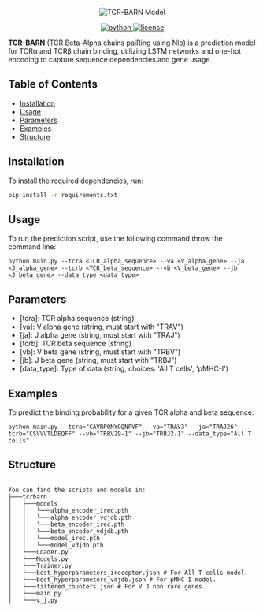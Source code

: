 
<p align="center">
  <img src="https://github.com/user-attachments/assets/b1d0e1bf-6b3d-4119-8902-f262ca67909d" alt="TCR-BARN Model" />
</p>
<p align="center">
    <a href="https://img.shields.io/badge/python-100%25-blue">
        <img alt="python" src="https://img.shields.io/badge/python-100%25-blue">
    </a>
    <a href="https://img.shields.io/badge/license-MIT-blue">
        <img alt="license" src="https://img.shields.io/badge/license-MIT-blue">
    </a>

**TCR-BARN** (TCR Beta-Alpha chains paiRing using Nlp) is a prediction model for TCRα and TCRβ chain binding, 
utilizing LSTM networks and one-hot encoding to capture sequence dependencies and gene usage. 


## Table of Contents

- [Installation](#installation)
- [Usage](#usage)
- [Parameters](#parameters)
- [Examples](#Examples)
- [Structure](#structure)

## Installation
To install the required dependencies, run:
```bash
pip install -r requirements.txt
```

## Usage
To run the prediction script, use the following command throw the command line:

```
python main.py --tcra <TCR_alpha_sequence> --va <V_alpha_gene> --ja <J_alpha_gene> --tcrb <TCR_beta_sequence> --vb <V_beta_gene> --jb <J_beta_gene> --data_type <data_type>
```

## Parameters
- [tcra]: TCR alpha sequence (string)
- [va]: V alpha gene (string, must start with "TRAV")
- [ja]: J alpha gene (string, must start with "TRAJ")
- [tcrb]: TCR beta sequence (string)
- [vb]: V beta gene (string, must start with "TRBV")
- [jb]: J beta gene (string, must start with "TRBJ")
- [data_type]: Type of data (string, choices: 'All T cells', 'pMHC-I')

## Examples
To predict the binding probability for a given TCR alpha and beta sequence:
```
python main.py --tcra="CAVRPQNYGQNFVF" --va="TRAV3" --ja="TRAJ26" --tcrb="CSVVVTLDEQFF" --vb="TRBV29-1" --jb="TRBJ2-1" --data_type="All T cells"
```

## Structure

```

You can find the scripts and models in:
├───tcrbarn
│   ├───models
│   │   └───alpha_encoder_irec.pth
│   │   └───alpha_encoder_vdjdb.pth
│   │   └───beta_encoder_irec.pth
│   │   └───beta_encoder_vdjdb.pth
│   │   └───model_irec.pth
│   │   └───model_vdjdb.pth
│   └───Loader.py
│   └───Models.py
│   └───Trainer.py
│   └───best_hyperparameters_ireceptor.json # For All T cells model.
│   └───best_hyperparameters_vdjdb.json # For pMHC-I model.
│   └───filtered_counters.json # For V J non rare genes.
│   └───main.py
│   └───v_j.py


```
